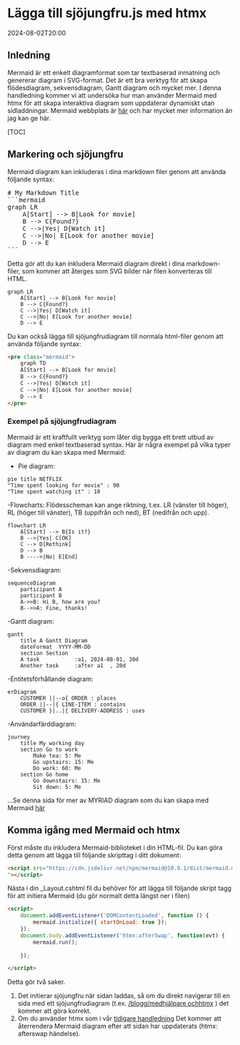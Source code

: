 # Lägga till sjöjungfru.js med htmx

<!--category-- HTMX, Markdown -->
<datetime class="hidden">2024-08-02T20:00</datetime>

## Inledning

Mermaid är ett enkelt diagramformat som tar textbaserad inmatning och genererar diagram i SVG-format. Det är ett bra verktyg för att skapa flödesdiagram, sekvensdiagram, Gantt diagram och mycket mer. I denna handledning kommer vi att undersöka hur man använder Mermaid med htmx för att skapa interaktiva diagram som uppdaterar dynamiskt utan sidladdningar.
Mermaid webbplats är [här](https://mermaid.js.org/) och har mycket mer information än jag kan ge här.

[TOC]

## Markering och sjöjungfru

Mermaid diagram kan inkluderas i dina markdown filer genom att använda följande syntax:

<pre>
# My Markdown Title
```mermaid
graph LR
    A[Start] --> B[Look for movie]
    B --> C{Found?}
    C -->|Yes| D[Watch it]
    C -->|No| E[Look for another movie]
    D --> E
```
</pre>
Detta gör att du kan inkludera Mermaid diagram direkt i dina markdown-filer, som kommer att återges som SVG bilder när filen konverteras till HTML.

```mermaid
graph LR
    A[Start] --> B[Look for movie]
    B --> C{Found?}
    C -->|Yes| D[Watch it]
    C -->|No| E[Look for another movie]
    D --> E
```

Du kan också lägga till sjöjungfrudiagram till normala html-filer genom att använda följande syntax:

```html
<pre class="mermaid">
    graph TD
    A[Start] --> B[Look for movie]
    B --> C{Found?}
    C -->|Yes| D[Watch it]
    C -->|No| E[Look for another movie]
    D --> E
</pre>
```

### Exempel på sjöjungfrudiagram

Mermaid är ett kraftfullt verktyg som låter dig bygga ett brett utbud av diagram med enkel textbaserad syntax.
Här är några exempel på vilka typer av diagram du kan skapa med Mermaid:

- Pie diagram:

```mermaid
pie title NETFLIX
"Time spent looking for movie" : 90
"Time spent watching it" : 10
```

-Flowcharts:
Flödesscheman kan ange riktning, t.ex. LR (vänster till höger), RL (höger till vänster), TB (uppifrån och ned), BT (nedifrån och upp).

```mermaid
flowchart LR
    A[Start] --> B{Is it?}
    B -->|Yes| C[OK]
    C --> D[Rethink]
    D --> B
    B ---->|No| E[End]
```

-Sekvensdiagram:

```mermaid
sequenceDiagram 
    participant A
    participant B
    A->>B: Hi B, how are you?
    B-->>A: Fine, thanks!
```

-Gantt diagram:

```mermaid
gantt
    title A Gantt Diagram
    dateFormat  YYYY-MM-DD
    section Section
    A task           :a1, 2024-08-01, 30d
    Another task     :after a1  , 20d
```

-Entitetsförhållande diagram:

```mermaid
erDiagram
    CUSTOMER ||--o{ ORDER : places
    ORDER ||--|{ LINE-ITEM : contains
    CUSTOMER }|..|{ DELIVERY-ADDRESS : uses
```

-Användarfärddiagram:

```mermaid
journey
    title My working day
    section Go to work
        Make tea: 5: Me
        Go upstairs: 15: Me
        Do work: 60: Me
    section Go home
        Go downstairs: 15: Me
        Sit down: 5: Me
```

...Se denna sida för mer av MYRIAD diagram som du kan skapa med Mermaid [här](https://mermaid.js.org/syntax/examples.html)

## Komma igång med Mermaid och htmx

Först måste du inkludera Mermaid-biblioteket i din HTML-fil. Du kan göra detta genom att lägga till följande skripttag i ditt dokument:

```html
<script src="https://cdn.jsdelivr.net/npm/mermaid@10.9.1/dist/mermaid.min.js
"></script>
```

Nästa i din _Layout.cshtml fil du behöver för att lägga till följande skript tagg för att initiera Mermaid (du gör normalt detta längst ner i filen)

```html
<script>
    document.addEventListener('DOMContentLoaded', function () {
        mermaid.initialize({ startOnLoad: true });
    });
    document.body.addEventListener('htmx:afterSwap', function(evt) {
        mermaid.run();
        
    });

</script>
```

Detta gör två saker.

1. Det initierar sjöjungfru när sidan laddas, så om du direkt navigerar till en sida med ett sjöjungfrudiagram (t.ex. [/blogg/medhjälpare ochhtmx](/blog/mermaidandhtmx) ) det kommer att göra korrekt.
2. Om du använder htmx som i vår [tidigare handledning](/blog/htmxwithaspnetcore) Det kommer att återrendera Mermaid diagram efter att sidan har uppdaterats (htmx: afterswap händelse).